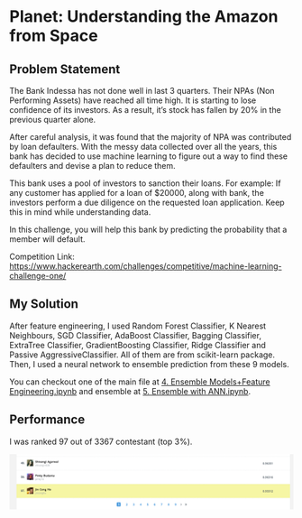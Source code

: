 # Planet: Understanding the Amazon from Space

## Problem Statement

The Bank Indessa has not done well in last 3 quarters. Their NPAs (Non Performing Assets) have reached all time high. It is starting to lose confidence of its investors. As a result, it’s stock has fallen by 20% in the previous quarter alone.

After careful analysis, it was found that the majority of NPA was contributed by loan defaulters. With the messy data collected over all the years, this bank has decided to use machine learning to figure out a way to find these defaulters and devise a plan to reduce them.

This bank uses a pool of investors to sanction their loans. For example: If any customer has applied for a loan of $20000, along with bank, the investors perform a due diligence on the requested loan application. Keep this in mind while understanding data.

In this challenge, you will help this bank by predicting the probability that a member will default.

Competition Link: https://www.hackerearth.com/challenges/competitive/machine-learning-challenge-one/

## My Solution

After feature engineering, I used Random Forest Classifier, K Nearest Neighbours, SGD Classifier, AdaBoost Classifier, Bagging Classifier, ExtraTree Classifier, GradientBoosting Classifier, Ridge Classifier and Passive AggressiveClassifier. All of them are from scikit-learn package. Then, I used a neural network to ensemble prediction from these 9 models.

You can checkout one of the main file at [4. Ensemble Models+Feature Engineering.ipynb](https://github.com/jincongho/Competitive-Machine-Learning/tree/master/Bank%20Indessa/4.%20Ensemble%20Models%20%2B%20Feature%20Engineering.ipynb) and ensemble at [5. Ensemble with ANN.ipynb](https://github.com/jincongho/Competitive-Machine-Learning/tree/master/Bank%20Indessa/5.%20Ensemble%20with%20ANN.ipynb).

## Performance

I was ranked 97 out of 3367 contestant (top 3%). 

![Image of Ranking](https://github.com/jincongho/Competitive-Machine-Learning/raw/master/Bank%20Indessa/rank.png)